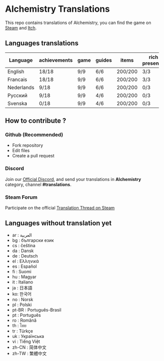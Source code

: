 # Alchemistry Translations

This repo contains translations of Alchemistry, you can find the game on [Steam](https://store.steampowered.com/app/1730540/Alchemistry/) and [Itch](https://elanis.itch.io/alchemistry).

## Languages translations

| Language   | achievements | game | guides | items   | rich presence | store | ui    |
|------------|--------------|------|--------|---------|---------------|-------|-------|
| English    | 18/18        | 9/9  | 6/6    | 200/200 | 3/3           | 3/3   | 42/42 |
| Francais   | 18/18        | 9/9  | 6/6    | 200/200 | 3/3           | 3/3   | 42/42 |
| Nederlands |  9/18        | 9/9  | 6/6    | 200/200 | 0/3           | 0/3   | 42/42 |
| Русский    |  9/18        | 9/9  | 4/6    | 200/200 | 0/3           | 0/3   | 42/42 |
| Svenska    |  0/18        | 9/9  | 4/6    | 200/200 | 0/3           | 0/3   | 42/42 |

## How to contribute ?

### Github (Recommended)

- Fork repository
- Edit files
- Create a pull request

### Discord

Join our [Official Discord](https://discord.gg/c8aARey), and send your translations in **Alchemistry** category, channel **#translations**.

### Steam Forum

Participate on the official [Translation Thread on Steam](https://steamcommunity.com/app/1730540/discussions/0/5250637856236335523/)

## Languages without translation yet
- ar : العربية
- bg : български език
- cs : čeština
- da : Dansk
- de : Deutsch
- el : Ελληνικά
- es : Español
- fi : Suomi
- hu : Magyar
- it : Italiano
- ja : 日本語
- ko: 한국어
- no : Norsk
- pl : Polski
- pt-BR : Português-Brasil
- pt : Português
- ro : Română
- th : ไทย
- tr : Türkçe
- uk : Українська
- vi : Tiếng Việt
- zh-CN : 简体中文
- zh-TW : 繁體中文
